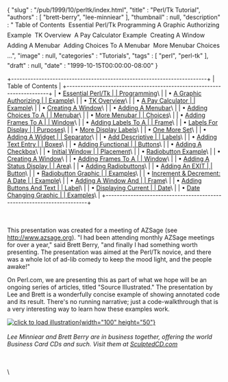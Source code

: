 {
   "slug" : "/pub/1999/10/perltk/index.html",
   "title" : "Perl/Tk Tutorial",
   "authors" : [
      "brett-berry",
      "lee-minniear"
   ],
   "thumbnail" : null,
   "description" : " Table of Contents  Essential Perl/Tk Programming  A Graphic Authorizing Example  TK Overview  A Pay Calculator Example  Creating A Window  Adding A Menubar  Adding Choices To A Menubar  More Menubar Choices ...",
   "image" : null,
   "categories" : "Tutorials",
   "tags" : [
      "perl",
      "perl-tk"
   ],
   "draft" : null,
   "date" : "1999-10-15T00:00:00-08:00"
}





+-----------------------------------------------------------------------+
| Table of Contents                                                     |
+-----------------------------------------------------------------------+
| • [Essential Perl/Tk                                                  |
| Programming](/media/_pub_1999_10_perltk_index/sld001.htm)\            |
| • [A Graphic Authorizing                                              |
| Example](/media/_pub_1999_10_perltk_index/sld002.htm)\                |
| • [TK Overview](/media/_pub_1999_10_perltk_index/sld003.htm)\         |
| • [A Pay Calculator                                                   |
| Example](/media/_pub_1999_10_perltk_index/sld004.htm)\                |
| • [Creating A Window](/media/_pub_1999_10_perltk_index/sld005.htm)\   |
| • [Adding A Menubar](/media/_pub_1999_10_perltk_index/sld006.htm)\    |
| • [Adding Choices To A                                                |
| Menubar](/media/_pub_1999_10_perltk_index/sld007.htm)\                |
| • [More Menubar                                                       |
| Choices](/media/_pub_1999_10_perltk_index/sld008.htm)\                |
| • [Adding Frames To A                                                 |
| Window](/media/_pub_1999_10_perltk_index/sld009.htm)\                 |
| • [Adding Labels To A                                                 |
| Frame](/media/_pub_1999_10_perltk_index/sld010.htm)\                  |
| • [Labels For Display                                                 |
| Purposes](/media/_pub_1999_10_perltk_index/sld011.htm)\               |
| • [More Display Labels](/media/_pub_1999_10_perltk_index/sld012.htm)\ |
| • [One More Set](/media/_pub_1999_10_perltk_index/sld013.htm)\        |
| • [Adding A Widget                                                    |
| Separator](/media/_pub_1999_10_perltk_index/sld014.htm)\              |
| • [Add Descriptive                                                    |
| Labels](/media/_pub_1999_10_perltk_index/sld015.htm)\                 |
| • [Adding Text Entry                                                  |
| Boxes](/media/_pub_1999_10_perltk_index/sld016.htm)\                  |
| • [Adding Functional                                                  |
| Buttons](/media/_pub_1999_10_perltk_index/sld017.htm)\                |
| • [Adding A Checkbox](/media/_pub_1999_10_perltk_index/sld018.htm)\   |
| • [Initial Window                                                     |
| Placement](/media/_pub_1999_10_perltk_index/sld019.htm)\              |
| • [Radiobutton Example](/media/_pub_1999_10_perltk_index/sld020.htm)\ |
| • [Creating A Window](/media/_pub_1999_10_perltk_index/sld021.htm)\   |
| • [Adding Frames To A                                                 |
| Window](/media/_pub_1999_10_perltk_index/sld022.htm)\                 |
| • [Adding A Status Display                                            |
| Area](/media/_pub_1999_10_perltk_index/sld023.htm)\                   |
| • [Adding Radiobuttons](/media/_pub_1999_10_perltk_index/sld024.htm)\ |
| • [Adding An EXIT                                                     |
| Button](/media/_pub_1999_10_perltk_index/sld025.htm)\                 |
| • [Radiobutton Graphic                                                |
| Examples](/media/_pub_1999_10_perltk_index/sld026.htm)\               |
| • [Increment & Decrement: A Date                                      |
| Example](/media/_pub_1999_10_perltk_index/sld027.htm)\                |
| • [Adding A Window And                                                |
| Frame](/media/_pub_1999_10_perltk_index/sld028.htm)\                  |
| • [Adding Buttons And Text                                            |
| Label](/media/_pub_1999_10_perltk_index/sld029.htm)\                  |
| • [Displaying Current                                                 |
| Date](/media/_pub_1999_10_perltk_index/sld030.htm)\                   |
| • [Date Changing Graphic                                              |
| Examples](/media/_pub_1999_10_perltk_index/sld031.htm)\               |
+-----------------------------------------------------------------------+

\
\
This presentation was created for a meeting of AZSage (see
<http://www.azsage.org>). "I had been attending monthly AZSage meetings
for over a year," said Brett Berry, "and finally I had something worth
presenting. The presentation was aimed at the Perl/Tk novice, and there
was a whole lot of ad-lib comedy to keep the mood light, and the people
awake!"

On Perl.com, we are presenting this as part of what we hope will be an
ongoing series of articles, titled "Source Illustrated." The
presentation by Lee and Brett is a wonderfully concise example of
showing annotated code and its result. There's no running narrative;
just a code-walkthrough that is a very interesting way to learn how
these examples work.

[![click to load
illustration](/images/_pub_1999_10_perltk_index/illustration.gif){width="100"
height="50"}](/media/_pub_1999_10_perltk_index/sld001.htm)
\
\
*Lee Minniear and Brett Berry are in business together, offering the
world Business Card CDs and such. Visit them at
[SculptedCD.com](http://www.SculptedCD.com)*

\
\
\


